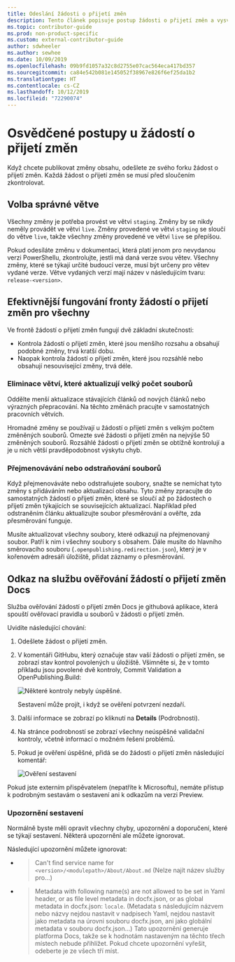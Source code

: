 ```yaml
---
title: Odeslání žádosti o přijetí změn
description: Tento článek popisuje postup žádosti o přijetí změn a vysvětluje osvědčené postupy, které zajistí slučitelnost vašeho příspěvku.
ms.topic: contributor-guide
ms.prod: non-product-specific
ms.custom: external-contributor-guide
author: sdwheeler
ms.author: sewhee
ms.date: 10/09/2019
ms.openlocfilehash: 09b9fd1057a32c8d2755e07cac564eca417bd357
ms.sourcegitcommit: ca84e542b081e145052f38967e826f6ef25da1b2
ms.translationtype: HT
ms.contentlocale: cs-CZ
ms.lasthandoff: 10/12/2019
ms.locfileid: "72290074"
---
```

# <a name="best-practices-for-pull-requests"></a>Osvědčené postupy u žádostí o přijetí změn

Když chcete publikovat změny obsahu, odešlete ze svého forku žádost o přijetí změn. Každá žádost o přijetí změn se musí před sloučením zkontrolovat.

## <a name="target-the-correct-branch"></a>Volba správné větve

Všechny změny je potřeba provést ve větvi `staging`. Změny by se nikdy neměly provádět ve větvi `live`. Změny provedené ve větvi `staging` se sloučí do větve `live`, takže všechny změny provedené ve větvi `live` se přepíšou.

Pokud odesíláte změnu v dokumentaci, která platí jenom pro nevydanou verzi PowerShellu, zkontrolujte, jestli má daná verze svou větev. Všechny změny, které se týkají určité budoucí verze, musí být určeny pro větev vydané verze. Větve vydaných verzí mají název v následujícím tvaru: `release-<version>`.

## <a name="make-the-pull-request-queue-work-better-for-everyone"></a>Efektivnější fungování fronty žádostí o přijetí změn pro všechny

Ve frontě žádostí o přijetí změn fungují dvě základní skutečnosti:

- Kontrola žádostí o přijetí změn, které jsou menšího rozsahu a obsahují podobné změny, trvá kratší dobu.
- Naopak kontrola žádostí o přijetí změn, které jsou rozsáhlé nebo obsahují nesouvisející změny, trvá déle.

### <a name="avoid-branches-that-update-large-numbers-of-files"></a>Eliminace větví, které aktualizují velký počet souborů

Oddělte menší aktualizace stávajících článků od nových článků nebo výrazných přepracování. Na těchto změnách pracujte v samostatných pracovních větvích.

Hromadné změny se používají u žádostí o přijetí změn s velkým počtem změněných souborů. Omezte své žádosti o přijetí změn na nejvýše 50 změněných souborů. Rozsáhlé žádosti o přijetí změn se obtížně kontrolují a je u nich větší pravděpodobnost výskytu chyb.

### <a name="renaming-or-deleting-files"></a>Přejmenovávání nebo odstraňování souborů

Když přejmenováváte nebo odstraňujete soubory, snažte se nemíchat tyto změny s přidáváním nebo aktualizací obsahu.
Tyto změny zpracujte do samostatných žádostí o přijetí změn, které se sloučí až po žádostech o přijetí změn týkajících se souvisejících aktualizací. Například před odstraněním článku aktualizujte soubor přesměrování a ověřte, zda přesměrování funguje.

Musíte aktualizovat všechny soubory, které odkazují na přejmenovaný soubor. Patří k nim i všechny soubory s obsahem. Dále musíte do hlavního směrovacího souboru (`.openpublishing.redirection.json`), který je v kořenovém adresáři úložiště, přidat záznamy o přesměrování.

## <a name="docs-pr-validation-service"></a>Odkaz na službu ověřování žádostí o přijetí změn Docs

Služba ověřování žádostí o přijetí změn Docs je githubová aplikace, která spouští ověřovací pravidla u souborů v žádosti o přijetí změn.

Uvidíte následující chování:

1. Odešlete žádost o přijetí změn.
1. V komentáři GitHubu, který označuje stav vaší žádosti o přijetí změn, se zobrazí stav kontrol povolených u úložiště. Všimněte si, že v tomto příkladu jsou povolené dvě kontroly, Commit Validation a OpenPublishing.Build:

   ![Některé kontroly nebyly úspěšné.](media/powershell-pull-requests/validation-failed.png)

   Sestavení může projít, i když se ověření potvrzení nezdaří.

1. Další informace se zobrazí po kliknutí na **Details** (Podrobnosti).
1. Na stránce podrobností se zobrazí všechny neúspěšné validační kontroly, včetně informací o možném řešení problémů.
1. Pokud je ověření úspěšné, přidá se do žádosti o přijetí změn následující komentář:

   ![Ověření sestavení](media/powershell-pull-requests/build-validation.png)

Pokud jste externím přispěvatelem (nepatříte k Microsoftu), nemáte přístup k podrobným sestavám o sestavení ani k odkazům na verzi Preview.

### <a name="build-warnings"></a>Upozornění sestavení

Normálně byste měli opravit všechny chyby, upozornění a doporučení, které se týkají sestavení. Některá upozornění ale můžete ignorovat.

Následující upozornění můžete ignorovat:

- > Can't find service name for `<version>/<modulepath>/About/About.md` (Nelze najít název služby pro...)

- > Metadata with following name(s) are not allowed to be set in Yaml header, or as file level metadata in docfx.json, or as global metadata in docfx.json: `locale`. (Metadata s následujícím názvem nebo názvy nejdou nastavit v nadpisech Yaml, nejdou nastavit jako metadata na úrovni souboru docfx.json, ani jako globální metadata v souboru docfx.json...) Tato upozornění generuje platforma Docs, takže se k hodnotám nastaveným na těchto třech místech nebude přihlížet. Pokud chcete upozornění vyřešit, odeberte je ze všech tří míst.

